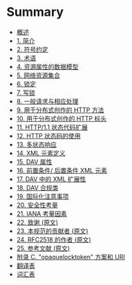 # Summary

- [概述][SECTION#0]
- [1. 简介][SECTION#1]
- [2. 符号约定][SECTION#2]
- [3. 术语][SECTION#3]
- [4. 资源属性的数据模型][SECTION#4]
- [5. 网络资源集合][SECTION#5]
- [6. 锁定][SECTION#6]
- [7. 写锁][SECTION#7]
- [8. 一般请求与相应处理][SECTION#8]
- [9. 用于分布式创作的 HTTP 方法][SECTION#9]
- [10. 用于分布式创作的 HTTP 标头][SECTION#10]
- [11. HTTP/1.1 状态代码扩展][SECTION#11]
- [12. HTTP 状态码的使用][SECTION#12]
- [13. 多状态响应][SECTION#13]
- [14. XML 元素定义][SECTION#14]
- [15. DAV 属性][SECTION#15]
- [16. 前置条件/​​ 后置条件 XML 元素][SECTION#16]
- [17. DAV 中的 XML 扩展性][SECTION#17]
- [18. DAV 合规类][SECTION#18]
- [19. 国际化注意事项][SECTION#19]
- [20. 安全性考量][SECTION#20]
- [21. IANA 考量因素][SECTION#21]
- [22. 致谢 (原文)][SECTION#22]
- [23. 本规范的贡献者 (原文)][SECTION#23]
- [24. RFC2518 的作者 (原文)][SECTION#24]
- [25. 参考文献 (原文)][SECTION#25]
- [附录 C. "opaquelocktoken" 方案和 URI][APPENDIX#C]
- [翻译表](TRANSLATION.md)
- [词汇表](GLOSSARY.md)

<!-- herfs -->

[SECTION#0]: README.md
[SECTION#1]: 1-introduction.md
[SECTION#2]: 2-notational_conventions.md
[SECTION#3]: 3-terminology.md
[SECTION#4]: 4-data_model_for_resource_properties.md
[SECTION#5]: 5-collection_of_web_resources.md
[SECTION#6]: 6-locking.md
[SECTION#7]: 7-write_lock.md
[SECTION#8]: 8-general_request_and_response_handling.md
[SECTION#9]: 9-http_methods_for_distributed_authoring.md
[SECTION#10]: 10-http_headers_for_distributed_authoring.md
[SECTION#11]: 11-status_code_extensions_to_http11.md
[SECTION#12]: 12-use-of-hhtp-status-code.md
[SECTION#13]: 13-multi_status_response.md
[SECTION#14]: 14-xml_element_definitions.md
[SECTION#15]: 15-dav_properties.md
[SECTION#16]: 16-precondition_postcondition_xml_elements.md
[SECTION#17]: 17-xml_extensibility_in_dav.md
[SECTION#18]: 18-dav_compliance_classes.md
[SECTION#19]: 19-internationalization_considerations.md
[SECTION#20]: 20-security_consideration.md
[SECTION#21]: 21-iana_considerations.md
[SECTION#22]: https://datatracker.ietf.org/doc/html/rfc4918#section-22
[SECTION#23]: https://datatracker.ietf.org/doc/html/rfc4918#section-23
[SECTION#24]: https://datatracker.ietf.org/doc/html/rfc4918#section-24
[SECTION#25]: https://datatracker.ietf.org/doc/html/rfc4918#section-25
[APPENDIX#C]: c-the_opaquelocktoken_scheme_and_url.md
